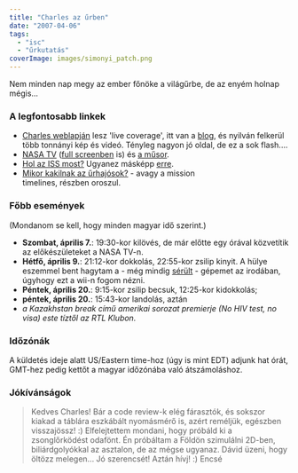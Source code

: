 ```yaml
---
title: "Charles az űrben"
date: "2007-04-06"
tags: 
  - "isc"
  - "űrkutatás"
coverImage: images/simonyi_patch.png
---
```


Nem minden nap megy az ember főnöke a világűrbe, de az enyém holnap mégis...

### A legfontosabb linkek

- [Charles weblapján](http://www.charlesinspace.com/) lesz 'live coverage', itt van a [blog](http://blog.charlesinspace.com/), és nyilván felkerül több tonnányi kép és videó. Tényleg nagyon jó oldal, de ez a sok flash....
- [NASA TV](http://www.nasa.gov/multimedia/nasatv/live_tv.html) ([full screenben](http://www.nasa.gov/55644main_NASATV_Windows.asx) is) és [a műsor](http://www.nasa.gov/multimedia/nasatv/MM_NTV_Breaking.html).
- [Hol az ISS most?](http://spaceflight.nasa.gov/realdata/tracking/index.html) Ugyanez másképp [erre](http://www.n2yo.com/?s=25544).
- [Mikor kakilnak az űrhajósok?](http://www.nasa.gov/mission_pages/station/timelines/index.html) - avagy a mission timelines, részben oroszul.

### Főbb események

(Mondanom se kell, hogy minden magyar idő szerint.)

- **Szombat, április 7.**: 19:30-kor kilövés, de már előtte egy órával közvetítik az előkészületeket a NASA TV-n.
- **Hétfő, április 9.**: 21:12-kor dokkolás, 22:55-kor zsilip kinyit. A hülye eszemmel bent hagytam a - még mindig [sérült](https://csokavar.hu/blog/2007/02/22/eltorott-a-ctrl/) - gépemet az irodában, úgyhogy ezt a wii-n fogom nézni.
- **Péntek, április 20.**: 9:15-kor zsilip becsuk, 12:25-kor kidokkolás;
- **péntek, április 20.**: 15:43-kor landolás, aztán
- _a Kazakhstan break című amerikai sorozat premierje (No HIV test, no visa) este tíztől az RTL Klubon._

### Időzónák

A küldetés ideje alatt US/Eastern time-hoz (úgy is mint EDT) adjunk hat órát, GMT-hez pedig kettőt a magyar időzónába való átszámoláshoz.

### Jókívánságok

> Kedves Charles! Bár a code review-k elég fárasztók, és sokszor kiakad a táblára eszkábált nyomásmérő is, azért reméljük, egészben visszajössz! :) Elfelejtettem mondani, hogy próbáld ki a zsonglőrködést odafönt. Én próbáltam a Földön szimulálni 2D-ben, biliárdgolyókkal az asztalon, de az mégse ugyanaz. Dávid üzeni, hogy öltözz melegen... Jó szerencsét! Aztán hívj! :) Encsé
